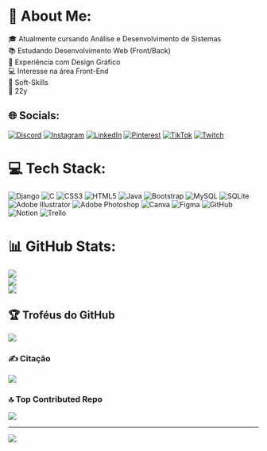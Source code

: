 # 💫 About Me:
🎓 Atualmente cursando Análise e Desenvolvimento de Sistemas<br>📚 Estudando Desenvolvimento Web (Front/Back)<br>🎨 Experiência com Design Gráfico<br>💻 Interesse na área Front-End<br>📢 Soft-Skills<br>🧿 22y<br>


## 🌐 Socials:
[![Discord](https://img.shields.io/badge/Discord-%237289DA.svg?logo=discord&logoColor=white)](https://discord.gg/felipemarinho.) [![Instagram](https://img.shields.io/badge/Instagram-%23E4405F.svg?logo=Instagram&logoColor=white)](https://instagram.com/marola.y2k) [![LinkedIn](https://img.shields.io/badge/LinkedIn-%230077B5.svg?logo=linkedin&logoColor=white)](https://linkedin.com/in/felipe-marinho-03221421a) [![Pinterest](https://img.shields.io/badge/Pinterest-%23E60023.svg?logo=Pinterest&logoColor=white)](https://pinterest.com/felipemarinhodr) [![TikTok](https://img.shields.io/badge/TikTok-%23000000.svg?logo=TikTok&logoColor=white)](https://tiktok.com/@@eomarola) [![Twitch](https://img.shields.io/badge/Twitch-%239146FF.svg?logo=Twitch&logoColor=white)](https://twitch.tv/eceteral) 

# 💻 Tech Stack:
![Django](https://img.shields.io/badge/django-%23092E20.svg?style=for-the-badge&logo=django&logoColor=white) ![C](https://img.shields.io/badge/c-%2300599C.svg?style=for-the-badge&logo=c&logoColor=white) ![CSS3](https://img.shields.io/badge/css3-%231572B6.svg?style=for-the-badge&logo=css3&logoColor=white) ![HTML5](https://img.shields.io/badge/html5-%23E34F26.svg?style=for-the-badge&logo=html5&logoColor=white) ![Java](https://img.shields.io/badge/java-%23ED8B00.svg?style=for-the-badge&logo=openjdk&logoColor=white) ![Bootstrap](https://img.shields.io/badge/bootstrap-%238511FA.svg?style=for-the-badge&logo=bootstrap&logoColor=white) ![MySQL](https://img.shields.io/badge/mysql-4479A1.svg?style=for-the-badge&logo=mysql&logoColor=white) ![SQLite](https://img.shields.io/badge/sqlite-%2307405e.svg?style=for-the-badge&logo=sqlite&logoColor=white) ![Adobe Illustrator](https://img.shields.io/badge/adobe%20illustrator-%23FF9A00.svg?style=for-the-badge&logo=adobe%20illustrator&logoColor=white) ![Adobe Photoshop](https://img.shields.io/badge/adobe%20photoshop-%2331A8FF.svg?style=for-the-badge&logo=adobe%20photoshop&logoColor=white) ![Canva](https://img.shields.io/badge/Canva-%2300C4CC.svg?style=for-the-badge&logo=Canva&logoColor=white) ![Figma](https://img.shields.io/badge/figma-%23F24E1E.svg?style=for-the-badge&logo=figma&logoColor=white) ![GitHub](https://img.shields.io/badge/github-%23121011.svg?style=for-the-badge&logo=github&logoColor=white) ![Notion](https://img.shields.io/badge/Notion-%23000000.svg?style=for-the-badge&logo=notion&logoColor=white) ![Trello](https://img.shields.io/badge/Trello-%23026AA7.svg?style=for-the-badge&logo=Trello&logoColor=white)
# 📊 GitHub Stats:
![](https://github-readme-stats.vercel.app/api?username=FelipeMaD&theme=gotham&hide_border=true&include_all_commits=false&count_private=true)<br/>
![](https://github-readme-streak-stats.herokuapp.com/?user=FelipeMaD&theme=gotham&hide_border=true)<br/>
![](https://github-readme-stats.vercel.app/api/top-langs/?username=FelipeMaD&theme=gotham&hide_border=true&include_all_commits=false&count_private=true&layout=compact)

## 🏆 Troféus do GitHub
![](https://github-profile-trophy.vercel.app/?username=FelipeMaD&theme=onestar&no-frame=true&no-bg=false&margin-w=4)

### ✍️ Citação
![](https://quotes-github-readme.vercel.app/api?type=horizontal&theme=radical)

### 🔝 Top Contributed Repo
![](https://github-contributor-stats.vercel.app/api?username=FelipeMaD&limit=5&theme=algolia&combine_all_yearly_contributions=true)

---
[![](https://visitcount.itsvg.in/api?id=FelipeMaD&icon=1&color=1)](https://visitcount.itsvg.in)

<!-- Proudly created with GPRM ( https://gprm.itsvg.in ) -->
